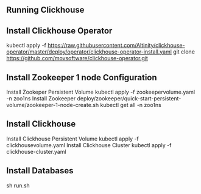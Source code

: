Running Clickhouse
-----------------

Install Clickhouse Operator
-------------------------------
kubectl apply -f https://raw.githubusercontent.com/Altinity/clickhouse-operator/master/deploy/operator/clickhouse-operator-install.yaml
git clone https://github.com/movsoftware/clickhouse-operator.git

Install Zookeeper 1 node Configuration
--------------------------------------
Install Zookeper Persistent Volume
kubectl apply -f zookeepervolume.yaml -n zoo1ns
Install Zookeeper
deploy/zookeeper/quick-start-persistent-volume/zookeeper-1-node-create.sh
kubectl get all -n zoo1ns

Install Clickhouse
------------------
Install Clickhouse Persistent Volume
kubectl apply -f clickhousevolume.yaml 
Install Clickhouse Cluster
kubectl apply -f clickhouse-cluster.yaml 

Install Databases
-----------------
sh run.sh

